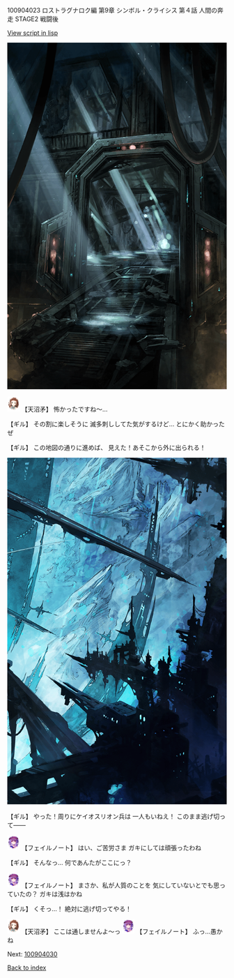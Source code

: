 100904023 ロストラグナロク編 第9章 シンボル・クライシス 第４話 人間の奔走 STAGE2 戦闘後

[View script in lisp](../scripts/100904023.txt)

![bifrost.png](../images/backgrounds/bifrost.png)

<img src="../images/units/3300411.png" alt="3300411.png" height="34"/>
【天沼矛】
怖かったですね～…

【ギル】
その割に楽しそうに
滅多刺ししてた気がするけど…
とにかく助かったぜ

【ギル】
この地図の通りに進めば、
見えた！あそこから外に出られる！

![underground_world_2.png](../images/backgrounds/underground_world_2.png)

【ギル】
やった！周りにケイオスリオン兵は
一人もいねえ！
このまま逃げ切って――

<img src="../images/units/3401911.png" alt="3401911.png" height="34"/>
【フェイルノート】
はい、ご苦労さま
ガキにしては頑張ったわね

【ギル】
そんなっ…
何であんたがここにっ？

<img src="../images/units/3401911.png" alt="3401911.png" height="34"/>
【フェイルノート】
まさか、私が人質のことを
気にしていないとでも思っていたの？
ガキは浅はかね

【ギル】
くそっ…！
絶対に逃げ切ってやる！

<img src="../images/units/3300411.png" alt="3300411.png" height="34"/>
【天沼矛】
ここは通しませんよ～っ

<img src="../images/units/3401911.png" alt="3401911.png" height="34"/>
【フェイルノート】
ふっ…愚かね


Next: [100904030](100904030.md)

[Back to index](index.md)

